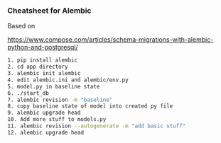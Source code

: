 ### Cheatsheet for Alembic

Based on 

https://www.compose.com/articles/schema-migrations-with-alembic-python-and-postgresql/

```bash
1. pip install alembic
2. cd app directory
3. alembic init alembic
4. edit alembic.ini and alembic/env.py
5. model.py in baseline state
6. ./start_db
7. alembic revision -m "baseline"
8. copy baseline state of model into created py file
9. alembic upgrade head
10. Add more stuff to models.py
11. alembic revision --autogenerate -m "add basic stuff"
12. alembic upgrade head
```